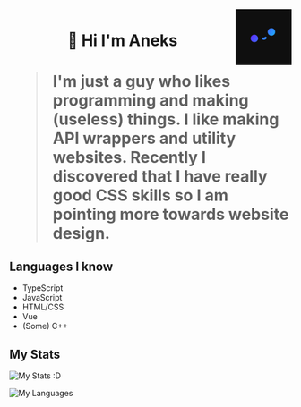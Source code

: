 <img src="Pfp_small.png" align="right" width="100px" height="100px"/>

<h1 align="center">🍙 Hi I'm Aneks<h1/>

> I'm just a guy who likes programming and making (useless) things.
> I like making API wrappers and utility websites.
> Recently I discovered that I have really good CSS skills so I am pointing more towards website design.

## Languages I know

- TypeScript
- JavaScript
- HTML/CSS
- Vue
- (Some) C++

## My Stats

![My Stats :D](https://github-readme-stats.vercel.app/api?username=Aneks1&theme=nightowl)


![My Languages](https://github-readme-stats.vercel.app/api/top-langs/?username=Aneks1&theme=nightowl)
